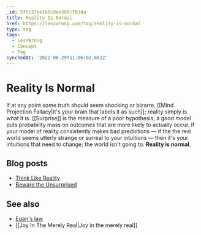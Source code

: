 ```yaml
---
_id: 5f5c37ee1b5cdee568cfb1da
title: Reality Is Normal
href: https://lesswrong.com/tag/reality-is-normal
type: tag
tags:
  - LessWrong
  - Concept
  - Tag
synchedAt: '2022-08-29T11:06:02.682Z'
---
```

# Reality Is Normal

If at any point some truth should seem shocking or bizarre, [[Mind Projection Fallacy|it's your brain that labels it as such]]; reality simply is what it is. [[Surprise]] is the measure of a poor hypothesis; a good model puts probability mass on outcomes that are more likely to actually occur. If your model of reality consistently makes bad predictions — if the the real world seems utterly strange or surreal to your intuitions — then it's your intuitions that need to change; the world isn't going to. **Reality is normal**.

## Blog posts

- [Think Like Reality](http://lesswrong.com/lw/hs/think_like_reality/)
- [Beware the Unsurprised](http://lesswrong.com/lw/ht/beware_the_unsurprised/)

## See also

- [Egan's law](https://wiki.lesswrong.com/wiki/Egan's_law)
- [[Joy In The Merely Real|Joy in the merely real]]